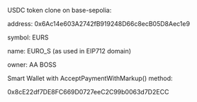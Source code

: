 USDC token clone on base-sepolia:

address:  0x6Ac14e603A2742fB919248D66c8ecB05D8Aec1e9

symbol:   EURS

name:     EURO_S (as used in EIP712 domain)

owner:    AA BOSS


Smart Wallet with AcceptPaymentWithMarkup() method: 

0x8cE22df7DE8FC669D0727eeC2C99b0063d7D2ECC
